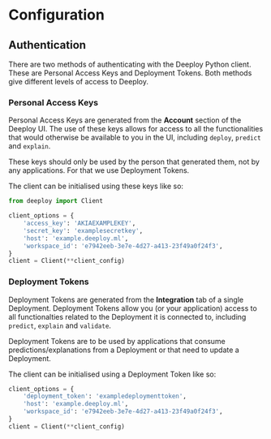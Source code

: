 # Configuration

## Authentication

There are two methods of authenticating with the Deeploy Python client. These are Personal Access Keys and Deployment Tokens. Both methods give different levels of access to Deeploy.

### Personal Access Keys

Personal Access Keys are generated from the **Account** section of the Deeploy UI. The use of these keys allows for access to all the functionalities that would otherwise be available to you in the UI, including `deploy`, `predict` and `explain`.

These keys should only be used by the person that generated them, not by any applications. For that we use Deployment Tokens.

The client can be initialised using these keys like so:

```python
from deeploy import Client

client_options = {
    'access_key': 'AKIAEXAMPLEKEY',
    'secret_key': 'examplesecretkey',
    'host': 'example.deeploy.ml',
    'workspace_id': 'e7942eeb-3e7e-4d27-a413-23f49a0f24f3',
}
client = Client(**client_config)
```

### Deployment Tokens

Deployment Tokens are generated from the **Integration** tab of a single Deployment. Deployment Tokens allow you (or your application) access to all functionalties related to the Deployment it is connected to, including `predict`, `explain` and `validate`.

Deployment Tokens are to be used by applications that consume predictions/explanations from a Deployment or that need to update a Deployment.

The client can be initialised using a Deployment Token like so:

```python
client_options = {
    'deployment_token': 'exampledeploymenttoken',
    'host': 'example.deeploy.ml',
    'workspace_id': 'e7942eeb-3e7e-4d27-a413-23f49a0f24f3',
}
client = Client(**client_config)
```
